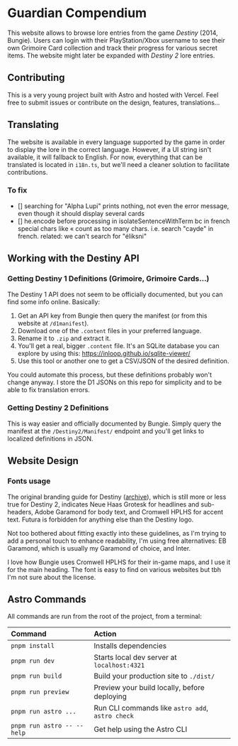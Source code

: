 # Guardian Compendium

This website allows to browse lore entries from the game _Destiny_ (2014, Bungie). Users can login with their PlayStation/Xbox username to see their own Grimoire Card collection and track their progress for various secret items. The website might later be expanded with _Destiny 2_ lore entries.

## Contributing

This is a very young project built with Astro and hosted with Vercel. Feel free to submit issues or contribute on the design, features, translations...

## Translating

The website is available in every language supported by the game in order to display the lore in the correct language. However, if a UI string isn't available, it will fallback to English. For now, everything that can be translated is located in `i18n.ts`, but we'll need a cleaner solution to facilitate contributions.

### To fix

-   [] searching for "Alpha Lupi" prints nothing, not even the error message, even though it should display several cards
-   [] he.encode before processing in isolateSentenceWithTerm bc in french special chars like « count as too many chars. i.e. search "cayde" in french. related: we can't search for "éliksni"

## Working with the Destiny API

### Getting Destiny 1 Definitions (Grimoire, Grimoire Cards...)

The Destiny 1 API does not seem to be officially documented, but you can find some info online. Basically:

1. Get an API key from Bungie then query the manifest (or from this website at `/d1manifest`).
2. Download one of the `.content` files in your preferred language.
3. Rename it to `.zip` and extract it.
4. You'll get a real, bigger `.content` file. It's an SQLite database you can explore by using this: https://inloop.github.io/sqlite-viewer/
5. Use this tool or another one to get a CSV/JSON of the desired definition.

You could automate this process, but these definitions probably won't change anyway. I store the D1 JSONs on this repo for simplicity and to be able to fix translation errors.

### Getting Destiny 2 Definitions

This is way easier and officially documented by Bungie. Simply query the manifest at the `/Destiny2/Manifest/` endpoint and you'll get links to localized definitions in JSON.

## Website Design

### Fonts usage

The original branding guide for Destiny ([archive](https://web.archive.org/web/20180625110519/https://www.bungie.net/en/AboutUs#!page=styleguide)), which is still more or less true for Destiny 2, indicates Neue Haas Grotesk for headlines and sub-headers, Adobe Garamond for body text, and Cromwell HPLHS for accent text. Futura is forbidden for anything else than the Destiny logo.

Not too bothered about fitting exactly into these guidelines, as I'm trying to add a personal touch to enhance readability, I'm using free alternatives: EB Garamond, which is usually my Garamond of choice, and Inter.

I love how Bungie uses Cromwell HPLHS for their in-game maps, and I use it for the main heading. The font is easy to find on various websites but tbh I'm not sure about the license.

## Astro Commands

All commands are run from the root of the project, from a terminal:

| Command                    | Action                                           |
| :------------------------- | :----------------------------------------------- |
| `pnpm install`             | Installs dependencies                            |
| `pnpm run dev`             | Starts local dev server at `localhost:4321`      |
| `pnpm run build`           | Build your production site to `./dist/`          |
| `pnpm run preview`         | Preview your build locally, before deploying     |
| `pnpm run astro ...`       | Run CLI commands like `astro add`, `astro check` |
| `pnpm run astro -- --help` | Get help using the Astro CLI                     |

